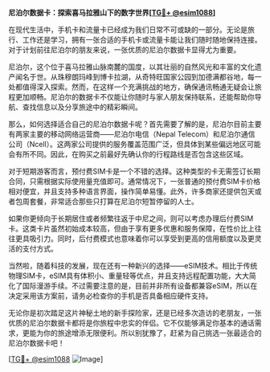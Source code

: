 **尼泊尔数据卡：探索喜马拉雅山下的数字世界[[TG💪+ @esim1088](https://t.me/s/esim1088)]**

在现代生活中，手机卡和流量卡已经成为我们日常不可或缺的一部分。无论是旅行、工作还是学习，拥有一张合适的手机卡或流量卡能让我们随时随地保持连接。对于计划前往尼泊尔的朋友来说，一张优质的尼泊尔数据卡显得尤为重要。

尼泊尔，这个位于喜马拉雅山脉南麓的国度，以其壮丽的自然风光和丰富的文化遗产闻名于世。从珠穆朗玛峰到博卡拉湖，从奇特旺国家公园到加德满都谷地，每一处都值得深入探索。然而，在这样一个充满挑战的地方，确保通讯畅通无疑会让旅程更加顺畅。尼泊尔的数据卡不仅能让你随时与家人朋友保持联系，还能帮助你导航、查找信息以及分享旅途中的精彩瞬间。

那么，如何选择适合自己的尼泊尔数据卡呢？首先需要了解的是，尼泊尔目前主要有两家主要的移动网络运营商——尼泊尔电信（Nepal Telecom）和尼泊尔通信公司（Ncell）。这两家公司提供的服务覆盖范围广泛，但具体到某些偏远地区可能会有所不同。因此，在购买之前最好先确认你的行程路线是否包含这些区域。

对于短期游客而言，预付费SIM卡是一个不错的选择。这种类型的卡无需签订长期合同，只需根据实际使用量充值即可。通常情况下，一张普通的预付费SIM卡价格相对便宜，并且支持多种语言界面，操作简单易懂。此外，许多商家还提供包天或者包周套餐，非常适合那些只打算在尼泊尔短暂停留的人士。

如果你更倾向于长期居住或者频繁往返于中尼之间，则可以考虑办理后付费SIM卡。这类卡片虽然初始成本较高，但由于享有更多优惠和服务保障，在性价比上往往更具吸引力。同时，后付费模式也意味着你可以享受到更高的信用额度以及更灵活的支付方式。

当然啦，随着科技的发展，现在还有一种新兴的选择——eSIM技术。相比于传统物理SIM卡，eSIM具有体积小、重量轻等优点，并且支持远程配置功能，大大简化了国际漫游手续。不过需要注意的是，目前并非所有设备都兼容eSIM，所以在决定采用该方案前，请务必检查你的手机是否具备相应硬件支持。

无论你是初次踏足这片神秘土地的新手探险家，还是已经多次造访的老朋友，一张优质的尼泊尔数据卡都将是你旅程中忠实的伴侣。它不仅能够满足你基本的通话需求，更能为你的旅途增添无限便利。所以别犹豫了，赶紧为自己挑选一张最适合的尼泊尔数据卡吧！

[[TG💪+ @esim1088](https://t.me/s/esim1088) ![Image](https://i.postimg.cc/4NQfJmqS/Snipaste-2025-05-13-00-14-12.png)]